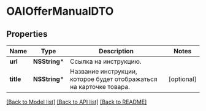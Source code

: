 # OAIOfferManualDTO

## Properties
Name | Type | Description | Notes
------------ | ------------- | ------------- | -------------
**url** | **NSString*** | Ссылка на инструкцию. | 
**title** | **NSString*** | Название инструкции, которое будет отображаться на карточке товара.  | [optional] 

[[Back to Model list]](../README.md#documentation-for-models) [[Back to API list]](../README.md#documentation-for-api-endpoints) [[Back to README]](../README.md)


